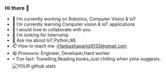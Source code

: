 ### Hi there 👋


- 🔭 I’m currently working on Robotics, Computer Vision & IoT
- 🌱 I’m currently learning Computer vision & IoT applications
- 👯 I would love to collaborate with you 
- 🤔 I’m looking for Internship
- 💬 Ask me about IoT,Python,ML
- 📫 How to reach me: irfanbashaparigi9133@gmail.com
- 😄 Pronouns: Engineer, Developer,Hard worker
- ⚡ Fun fact: Travelling,Reading books,Just chilling when yime suggests. 
![YOUR github stats](https://github-readme-stats.vercel.app/apiusername=irfanbasha9100)
